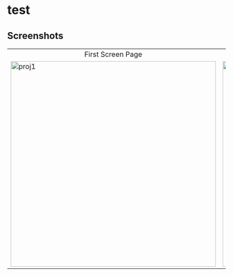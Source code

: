 # test

## Screenshots
<table>
  <tr>
    <td align="middle">First Screen Page</td>
    <td align="middle">Picker view</td>
  </tr>
  <tr>
    <td><img width="473" alt="proj1" src="https://user-images.githubusercontent.com/29722295/193432992-e6074efd-a445-46ab-966d-12d772ed0337.png"/></td>
    <td><img width="473" alt="proj1-2" src="https://user-images.githubusercontent.com/29722295/193432700-03199997-e81a-42ca-8fbd-69daa3222f9c.png"/></td>
  </tr>
</table>

